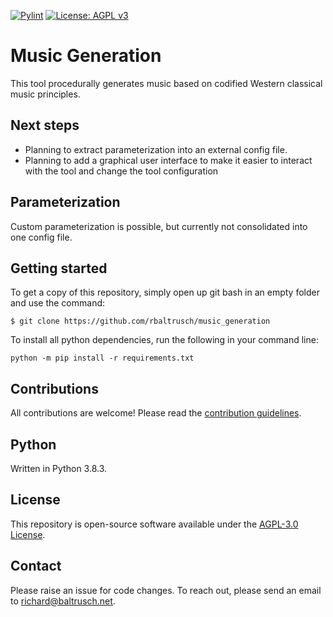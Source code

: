 [![Pylint](https://github.com/rbaltrusch/music_generation/actions/workflows/pylint.yml/badge.svg)](https://github.com/rbaltrusch/music_generation/actions/workflows/pylint.yml)
[![License: AGPL v3](https://img.shields.io/badge/License-AGPL_v3-blue.svg)](https://www.gnu.org/licenses/agpl-3.0)

# Music Generation

This tool procedurally generates music based on codified Western classical music principles.

## Next steps

- Planning to extract parameterization into an external config file.
- Planning to add a graphical user interface to make it easier to interact with the tool and change the tool configuration

## Parameterization

Custom parameterization is possible, but currently not consolidated into one config file.

## Getting started

To get a copy of this repository, simply open up git bash in an empty folder and use the command:

    $ git clone https://github.com/rbaltrusch/music_generation

To install all python dependencies, run the following in your command line:

    python -m pip install -r requirements.txt

## Contributions

All contributions are welcome! Please read the [contribution guidelines](CONTRIBUTING.md).

## Python

Written in Python 3.8.3.

## License

This repository is open-source software available under the [AGPL-3.0 License](https://github.com/rbaltrusch/music_generation/blob/master/LICENSE).

## Contact

Please raise an issue for code changes. To reach out, please send an email to richard@baltrusch.net.
